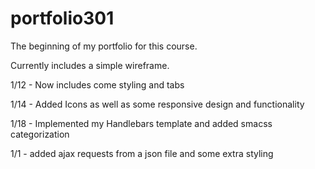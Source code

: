 # portfolio301

The beginning of my portfolio for this course.

Currently includes a simple wireframe.

1/12 - Now includes come styling and tabs

1/14 - Added Icons as well as some responsive design and functionality

1/18 - Implemented my Handlebars template and added smacss categorization

1/1 - added ajax requests from a json file and some extra styling
